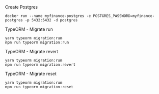 
Create Postgres
```shell
docker run --name myfinance-postgres -e POSTGRES_PASSWORD=myfinance-postgres -p 5432:5432 -d postgres
```

TypeORM - Migrate run
```shell
yarn typeorm migration:run
npm run typeorm migration:run
```

TypeORM - Migrate revert
```shell
yarn typeorm migration:run
npm run typeorm migration:revert
```

TypeORM - Migrate reset
```shell
yarn typeorm migration:run
npm run typeorm migration:reset
```


